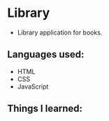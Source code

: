 # Library

- Library application for books.

## Languages used:

- HTML
- CSS
- JavaScript

## Things I learned:
